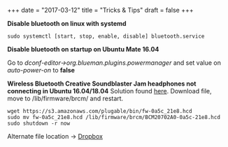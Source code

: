 +++
date = "2017-03-12"
title = "Tricks & Tips"
draft = false
+++

**Disable bluetooth on linux with systemd**

```
sudo systemctl [start, stop, enable, disable] bluetooth.service 
```

**Disable bluetooth on startup on Ubuntu Mate 16.04**

Go to *dconf-editor->org.blueman.plugins.powermanager* and set value on *auto-power-on* to **false** 

**Wireless Bluetooth Creative Soundblaster Jam headphones not connecting in Ubuntu 16.04/18.04**
Solution found [here][creative-link]. Download file, move to /lib/firmware/brcm/ and restart.

```
wget https://s3.amazonaws.com/plugable/bin/fw-0a5c_21e8.hcd
sudo mv fw-0a5c_21e8.hcd /lib/firmware/brcm/BCM20702A0-0a5c-21e8.hcd
sudo shutdown -r now
```

Alternate file location -> [Dropbox][creative-dropbox-link]

[creative-link]: https://ubuntuforums.org/showthread.php?t=2308489
[creative-dropbox-link]: https://www.dropbox.com/s/12504w56lm3brtm/fw-0a5c_21e8.hcd?dl=0
